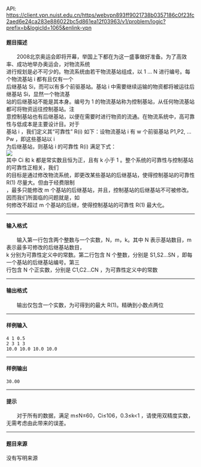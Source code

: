 API: https://client.vpn.nuist.edu.cn/https/webvpn893ff9021738b0357186c0f23fc2aed6e24ca283e886022bc5d861ea12f03963/v1/problem/logic?prefix=b&logicId=1065&enlink-vpn

#### 题目描述

　　2008北京奥运会即将开幕，举国上下都在为这一盛事做好准备。为了高效率、成功地举办奥运会，对物流系统  
进行规划是必不可少的。物流系统由若干物流基站组成，以 1 … N 进行编号。每个物流基站 i 都有且仅有一个  
后继基站 Si，而可以有多个前驱基站。基站 i 中需要继续运输的物资都将被运往后继基站 Si，显然一个物流基  
站的后继基站不能是其本身。编号为 1 的物流基站称为控制基站，从任何物流基站都可将物资运往控制基站。注  
意控制基站也有后继基站，以便在需要时进行物资的流通。在物流系统中，高可靠性与低成本是主要设计目。对于  
基站 i ，我们定义其“可靠性” R(i) 如下：设物流基站 i 有 w 个前驱基站 P1,P2, … Pw ，即这些基站以 i  
为后继基站，则基站 i 的可靠性 R(i) 满足下式：  
![](../file/1065_0.png)  
其中 Ci 和 k 都是常实数且恒为正，且有 k 小于 1 。整个系统的可靠性与控制基站的可靠性正相关，我们  
的目标是通过修改物流系统，即更改某些基站的后继基站，使得控制基站的可靠性 R(1) 尽量大。但由于经费限制  
，最多只能修改 m 个基站的后继基站，并且，控制基站的后继基站不可被修改。因而我们所面临的问题就是，如  
何修改不超过 m 个基站的后继，使得控制基站的可靠性 R(1) 最大化。

---

#### 输入格式

　　输入第一行包含两个整数与一个实数，N，m，k。其中 N 表示基站数目，m 表示最多可修改的后继基站数目，  
k 分别为可靠性定义中的常数。第二行包含 N 个整数，分别是 S1,S2…SN ，即每一个基站的后继基站编号。第三  
行包含 N 个正实数，分别是 C1,C2…CN ，为可靠性定义中的常数

---

#### 输出格式

　　输出仅包含一个实数，为可得到的最大 R(1)。精确到小数点两位

---

#### 样例输入
```
4 1 0.5
2 3 1 3
10.0 10.0 10.0 10.0
```

---

#### 样例输出
```
30.00
```

---

#### 提示

　　对于所有的数据，满足 m≤N≤60，Ci≤106，0.3≤k<1 ，请使用双精度实数，无需考虑由此带来的误差。

---

#### 题目来源

没有写明来源